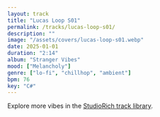 ```yaml
---
layout: track
title: "Lucas Loop S01"
permalink: /tracks/lucas-loop-s01/
description: ""
image: "/assets/covers/lucas-loop-s01.webp"
date: 2025-01-01
duration: "2:14"
album: "Stranger Vibes"
mood: ["Melancholy"]
genre: ["lo-fi", "chillhop", "ambient"]
bpm: 76
key: "C#"
---
```


Explore more vibes in the [StudioRich track library](/tracks/).
